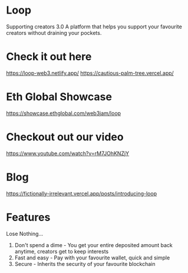# Loop

Supporting creators 3.0
A platform that helps you support your favourite creators without draining your pockets.

# Check it out here

https://loop-web3.netlify.app/
https://cautious-palm-tree.vercel.app/

# Eth Global Showcase

https://showcase.ethglobal.com/web3jam/loop

# Checkout out our video

https://www.youtube.com/watch?v=rM7JOhKNZjY

# Blog

https://fictionally-irrelevant.vercel.app/posts/introducing-loop

# Features

Lose Nothing...

1. Don't spend a dime - You get your entire deposited amount back anytime, creators get to keep interests
2. Fast and easy - Pay with your favourite wallet, quick and simple
3. Secure - Inherits the security of your favourite blockchain
